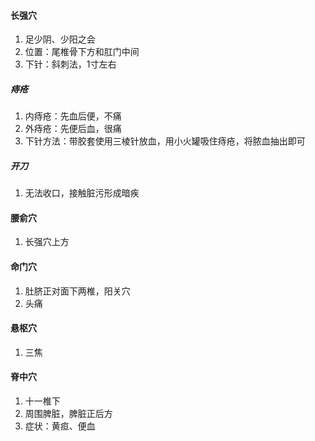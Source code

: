 #### 长强穴
1. 足少阴、少阳之会
2. 位置：尾椎骨下方和肛门中间
3. 下针：斜刺法，1寸左右
##### 痔疮
1. 内痔疮：先血后便，不痛
2. 外痔疮：先便后血，很痛
3. 下针方法：带胶套使用三棱针放血，用小火罐吸住痔疮，将脓血抽出即可
##### 开刀
1. 无法收口，接触脏污形成暗疾
#### 腰俞穴
1. 长强穴上方
#### 命门穴
1. 肚脐正对面下两椎，阳关穴
2. 头痛
#### 悬枢穴
1. 三焦
#### 脊中穴
1. 十一椎下
2. 周围脾脏，脾脏正后方
3. 症状：黄疸、便血